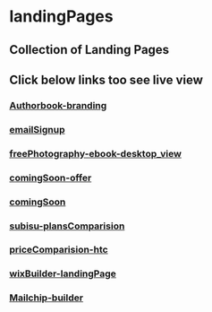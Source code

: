 # landingPages
## Collection of Landing Pages
## Click below links too see live view

### [Authorbook-branding](https://alidhuniya.github.io/landingPages/Authorbook-branding/)
### [emailSignup](https://alidhuniya.github.io/landingPages/emailSignup/)
### [freePhotography-ebook-desktop_view](https://alidhuniya.github.io/landingPages/freePhotography-ebook/)
### [comingSoon-offer](https://alidhuniya.github.io/landingPages/comingSoon-offer/)
### [comingSoon](https://alidhuniya.github.io/landingPages/comingSoon/)
### [subisu-plansComparision](https://alidhuniya.github.io/landingPages/subisu-plansComparision/)
### [priceComparision-htc](https://alidhuniya.github.io/landingPages/priceComparision-htc/)
### [wixBuilder-landingPage](https://alidhuniya.github.io/landingPages/wixBuilder-landingPage/)
### [Mailchip-builder](https://alidhuniya.github.io/landingPages/Mailchip-builder/)
